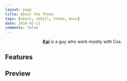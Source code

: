```yaml
---
layout: page
title: About the Theme
tags: [about, Jekyll, theme, moon]
date: 2016-03-21
comments: false
---
```


<center><a href="http://nguyenngocdat229.github.io"><b>Kai</b></a> is a guy who work mostly with Css.</center>

## Features

## Preview
